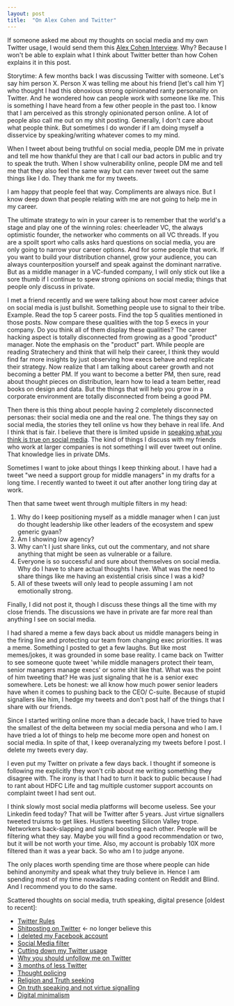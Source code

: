 ```yaml
---
layout: post
title:  "On Alex Cohen and Twitter"
---
```


If someone asked me about my thoughts on social media and my own Twitter usage, I would send them this [Alex Cohen Interview](https://businessofbusiness.com/amp/articles/Alex-Cohen-thinks-tech-twitter-is-boring/). Why? Because I won't be able to explain what I think about Twitter better than how Cohen explains it in this post.

Storytime: A few months back I was discussing Twitter with someone. Let's say him person X. Person X was telling me about his friend [let's call him Y] who thought I had this obnoxious strong opinionated ranty personality on Twitter. And he wondered how can people work with someone like me. This is something I have heard from a few other people in the past too. I know that I am perceived as this strongly opinionated person online. A lot of people also call me out on my shit posting. Generally, I don't care about what people think. But sometimes I do wonder if I am doing myself a disservice by speaking/writing whatever comes to my mind.

When I tweet about being truthful on social media, people DM me in private and tell me how thankful they are that I call our bad actors in public and try to speak the truth. When I show vulnerability online, people DM me and tell me that they also feel the same way but can never tweet out the same things like I do. They thank me for my tweets.

I am happy that people feel that way. Compliments are always nice. But I know deep down that people relating with me are not going to help me in my career.

The ultimate strategy to win in your career is to remember that the world's a stage and play one of the winning roles: cheerleader VC, the always optimistic founder, the networker who comments on all VC threads. If you are a spoilt sport who calls asks hard questions on social media, you are only going to narrow your career options. And for some people that work. If you want to build your distribution channel, grow your audience, you can always counterposition yourself and speak against the dominant narrative. But as a middle manager in a VC-funded company, I will only stick out like a sore thumb if I continue to spew strong opinions on social media; things that people only discuss in private.

I met a friend recently and we were talking about how most career advice on social media is just bullshit. Something people use to signal to their tribe. Example. Read the top 5 career posts. Find the top 5 qualities mentioned in those posts. Now compare these qualities with the top 5 execs in your company. Do you think all of them display these qualities? The career hacking aspect is totally disconnected from growing as a good "product" manager. Note the emphasis on the "product" part. While people are reading Stratechery and think that will help their career, I think they would find far more insights by just observing how execs behave and replicate their strategy. Now realize that I am talking about career growth and not becoming a better PM. If you want to become a better PM, then sure, read about thought pieces on distribution, learn how to lead a team better, read books on design and data. But the things that will help you grow in a corporate environment are totally disconnected from being a good PM.

Then there is this thing about people having 2 completely disconnected personas: their social media one and the real one. The things they say on social media, the stories they tell online vs how they behave in real life. And I think that is fair. I believe that there is limited upside in [speaking what you think is true on social media](https://manassaloi.com/2020/04/06/social-media-filter.html). The kind of things I discuss with my friends who work at larger companies is not something I will ever tweet out online. That knowledge lies in private DMs.

Sometimes I want to joke about things I keep thinking about. I have had a tweet "we need a support group for middle managers" in my drafts for a long time. I recently wanted to tweet it out after another long tiring day at work.

Then that same tweet went through multiple filters in my head:

1. Why do I keep positioning myself as a middle manager when I can just do thought leadership like other leaders of the ecosystem and spew generic gyaan?
2. Am I showing low agency?
3. Why can't I just share links, cut out the commentary, and not share anything that might be seen as vulnerable or a failure.
4. Everyone is so successful and sure about themselves on social media. Why do I have to share actual thoughts I have. What was the need to share things like me having an existential crisis since I was a kid?
5. All of these tweets will only lead to people assuming I am not emotionally strong.

Finally, I did not post it, though I discuss these things all the time with my close friends. The discussions we have in private are far more real than anything I see on social media.

I had shared a meme a few days back about us middle managers being in the firing line and protecting our team from changing exec priorities. It was a meme. Something I posted to get a few laughs. But like most memes/jokes, it was grounded in some base reality. I came back on Twitter to see someone quote tweet 'while middle managers protect their team, senior managers manage execs' or some shit like that. What was the point of him tweeting that? He was just signaling that he is a senior exec somewhere. Lets be honest: we all know how much power senior leaders have when it comes to pushing back to the CEO/ C-suite. Because of stupid signallers like him, I hedge my tweets and don't post half of the things that I share with our friends.

Since I started writing online more than a decade back, I have tried to have the smallest of the delta between my social media persona and who I am. I have tried a lot of things to help me become more open and honest on social media. In spite of that, I keep overanalyzing my tweets before I post. I delete my tweets every day.

I even put my Twitter on private a few days back. I thought if someone is following me explicitly they won't crib about me writing something they disagree with.  The irony is that I had to turn it back to public because I had to rant about HDFC Life and tag multiple customer support accounts on complaint tweet I had sent out.

I think slowly most social media platforms will become useless. See your Linkedin feed today? That will be Twitter after 5 years. Just virtue signallers tweeted truisms to get likes. Hustlers tweeting Silicon Valley trope. Networkers back-slapping and signal boosting each other. People will be filtering what they say. Maybe you will find a good recommendation or two, but it will be not worth your time. Also, my account is probably 10X more filtered than it was a year back. So who am I to judge anyone.

The only places worth spending time are those where people can hide behind anonymity and speak what they truly believe in. Hence I am spending most of my time nowadays reading content on Reddit and Blind. And I recommend you to do the same.

Scattered thoughts on social media, truth speaking, digital presence [oldest to recent]:
- [Twitter Rules](https://manassaloi.com/2020/01/17/twitter-rules.html)
- [Shitposting on Twitter](https://manassaloi.com/2020/02/20/shitposting-twitter.html) <- no longer believe this
- [I deleted my Facebook account](https://manassaloi.com/2020/12/30/online-cleanse.html)
- [Social Media filter](https://manassaloi.com/2020/04/06/social-media-filter.html)
- [Cutting down my Twitter usage](https://manassaloi.com/2020/04/17/cutting-down-twitter.html)
- [Why you should unfollow me on Twitter](https://manassaloi.com/2020/04/13/unfollow-me.html)
- [3 months of less Twitter](https://manassaloi.com/2020/05/30/three-months-since.html)
- [Thought policing](https://manassaloi.com/2021/02/05/thought-policing.html)
- [Religion and Truth seeking](https://manassaloi.com/2020/05/05/religion.html)
- [On truth speaking and not virtue signalling](https://manassaloi.com/2020/02/29/truth-speaking.html)
- [Digital minimalism](https://manassaloi.com/2020/06/22/digital-minimalism.html)
